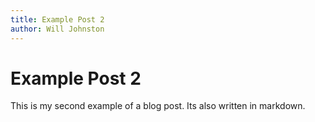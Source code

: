 ```yaml
---
title: Example Post 2
author: Will Johnston
---
```

# Example Post 2

This is my second example of a blog post. Its also written in markdown.
